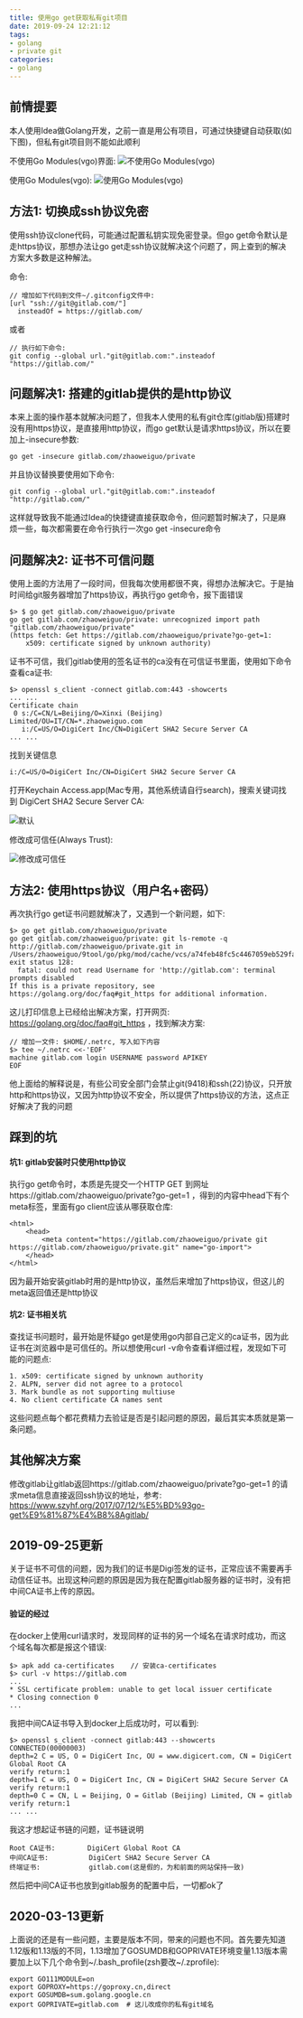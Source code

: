 ```yaml
---
title: 使用go get获取私有git项目
date: 2019-09-24 12:21:12
tags:
- golang
- private git
categories:
- golang
---
```


## 前情提要

本人使用Idea做Golang开发，之前一直是用公有项目，可通过快捷键自动获取(如下图)，但私有git项目则不能如此顺利

不使用Go Modules(vgo)界面:
![不使用Go Modules(vgo)](/images/golangs/go-get-git-private1.png)

使用Go Modules(vgo):
![使用Go Modules(vgo)](/images/golangs/go-get-git-private2.png)

<!--more-->

## 方法1: 切换成ssh协议免密

使用ssh协议clone代码，可能通过配置私钥实现免密登录。但go get命令默认是走https协议，那想办法让go get走ssh协议就解决这个问题了，网上查到的解决方案大多数是这种解法。

命令:
```
// 增加如下代码到文件~/.gitconfig文件中:
[url "ssh://git@gitlab.com/"]
  insteadOf = https://gitlab.com/
```
或者
```
// 执行如下命令:
git config --global url."git@gitlab.com:".insteadof "https://gitlab.com/"
```


## 问题解决1: 搭建的gitlab提供的是http协议

本来上面的操作基本就解决问题了，但我本人使用的私有git仓库(gitlab版)搭建时没有用https协议，是直接用http协议，而go get默认是请求https协议，所以在要加上-insecure参数:
```
go get -insecure gitlab.com/zhaoweiguo/private
```

并且协议替换要使用如下命令:
```
git config --global url."git@gitlab.com:".insteadof "http://gitlab.com/"
```

这样就导致我不能通过Idea的快捷键直接获取命令，但问题暂时解决了，只是麻烦一些，每次都需要在命令行执行一次go get -insecure命令

## 问题解决2: 证书不可信问题

使用上面的方法用了一段时间，但我每次使用都很不爽，得想办法解决它。于是抽时间给git服务器增加了https协议，再执行go get命令，报下面错误
```
$> $ go get gitlab.com/zhaoweiguo/private
go get gitlab.com/zhaoweiguo/private: unrecognized import path "gitlab.com/zhaoweiguo/private" 
(https fetch: Get https://gitlab.com/zhaoweiguo/private?go-get=1: 
    x509: certificate signed by unknown authority)
```

证书不可信，我们gitlab使用的签名证书的ca没有在可信证书里面，使用如下命令查看ca证书:
```
$> openssl s_client -connect gitlab.com:443 -showcerts
... ...
Certificate chain
 0 s:/C=CN/L=Beijing/O=Xinxi (Beijing) Limited/OU=IT/CN=*.zhaoweiguo.com
   i:/C=US/O=DigiCert Inc/CN=DigiCert SHA2 Secure Server CA
... ...
```
找到关键信息
```
i:/C=US/O=DigiCert Inc/CN=DigiCert SHA2 Secure Server CA
```
打开Keychain Access.app(Mac专用，其他系统请自行search)，搜索关键词找到 DigiCert SHA2 Secure Server CA:

![默认](/images/golangs/go-get-git-private3.png)

修改成可信任(Always Trust):

![修改成可信任](/images/golangs/go-get-git-private4.png)


## 方法2: 使用https协议（用户名+密码）

再次执行go get证书问题就解决了，又遇到一个新问题，如下:
```
$> go get gitlab.com/zhaoweiguo/private
go get gitlab.com/zhaoweiguo/private: git ls-remote -q http://gitlab.com/zhaoweiguo/private.git in /Users/zhaoweiguo/9tool/go/pkg/mod/cache/vcs/a74feb48fc5c4467059eb529fa3d37b6fadb8b6dab2137401e7f1bd194240d07: exit status 128:
  fatal: could not read Username for 'http://gitlab.com': terminal prompts disabled
If this is a private repository, see https://golang.org/doc/faq#git_https for additional information.
```
这儿打印信息上已经给出解决方案，打开网页: https://golang.org/doc/faq#git_https ，找到解决方案:
```
// 增加一文件: $HOME/.netrc, 写入如下内容
$> tee ~/.netrc <<-'EOF'
machine gitlab.com login USERNAME password APIKEY
EOF
```
他上面给的解释说是，有些公司安全部门会禁止git(9418)和ssh(22)协议，只开放http和https协议，又因为http协议不安全，所以提供了https协议的方法，这点正好解决了我的问题



## 踩到的坑

#### 坑1: gitlab安装时只使用http协议

执行go get命令时，本质是先提交一个HTTP GET 到网址https://gitlab.com/zhaoweiguo/private?go-get=1 ，得到的内容中head下有个meta标签，里面有go client应该从哪获取仓库:
```
<html>
    <head>
        <meta content="https://gitlab.com/zhaoweiguo/private git https://gitlab.com/zhaoweiguo/private.git" name="go-import">
    </head>
</html>
```
因为最开始安装gitlab时用的是http协议，虽然后来增加了https协议，但这儿的meta返回值还是http协议

#### 坑2: 证书相关坑

查找证书问题时，最开始是怀疑go get是使用go内部自己定义的ca证书，因为此证书在浏览器中是可信任的。所以想使用curl -v命令查看详细过程，发现如下可能的问题点:
```
1. x509: certificate signed by unknown authority
2. ALPN, server did not agree to a protocol
3. Mark bundle as not supporting multiuse
4. No client certificate CA names sent
```
这些问题点每个都花费精力去验证是否是引起问题的原因，最后其实本质就是第一条问题。

## 其他解决方案


修改gitlab让gitlab返回https://gitlab.com/zhaoweiguo/private?go-get=1 的请求meta信息直接返回ssh协议的地址，参考: 
https://www.szyhf.org/2017/07/12/%E5%BD%93go-get%E9%81%87%E4%B8%8Agitlab/

## 2019-09-25更新

关于证书不可信的问题，因为我们的证书是Digi签发的证书，正常应该不需要再手动信任证书。出现这种问题的原因是因为我在配置gitlab服务器的证书时，没有把中间CA证书上传的原因。

#### 验证的经过

在docker上使用curl请求时，发现同样的证书的另一个域名在请求时成功，而这个域名每次都是报这个错误:
```
$> apk add ca-certificates    // 安装ca-certificates
$> curl -v https://gitlab.com
...
* SSL certificate problem: unable to get local issuer certificate
* Closing connection 0
...
```

我把中间CA证书导入到docker上后成功时，可以看到:
```
$> openssl s_client -connect gitlab:443 --showcerts
CONNECTED(00000003)
depth=2 C = US, O = DigiCert Inc, OU = www.digicert.com, CN = DigiCert Global Root CA
verify return:1
depth=1 C = US, O = DigiCert Inc, CN = DigiCert SHA2 Secure Server CA
verify return:1
depth=0 C = CN, L = Beijing, O = Gitlab (Beijing) Limited, CN = gitlab
verify return:1
... ... 
```


我这才想起证书链的问题，证书链说明
```
Root CA证书:        DigiCert Global Root CA
中间CA证书:          DigiCert SHA2 Secure Server CA
终端证书:            gitlab.com(这是假的，为和前面的网站保持一致)
```

然后把中间CA证书也放到gitlab服务的配置中后，一切都ok了


## 2020-03-13更新

上面说的还是有一些问题，主要是版本不同，带来的问题也不同。首先要先知道1.12版和1.13版的不同，1.13增加了GOSUMDB和GOPRIVATE环境变量1.13版本需要加上以下几个命令到~/.bash_profile(zsh要改~/.zprofile):
```
export GO111MODULE=on
export GOPROXY=https://goproxy.cn,direct
export GOSUMDB=sum.golang.google.cn
export GOPRIVATE=gitlab.com  # 这儿改成你的私有git域名
```




